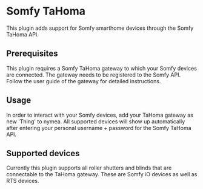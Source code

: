 # Somfy TaHoma

This plugin adds support for Somfy smarthome devices through the Somfy TaHoma
API.

## Prerequisites

This plugin requires a Somfy TaHoma gateway to which your Somfy devices
are connected. The gateway needs to be registered to the Somfy API.
Follow the user guide of the gateway for detailed instructions.

## Usage

In order to interact with your Somfy devices, add your TaHoma gateway as new
'Thing' to nymea. All supported devices will show up automatically after
entering your personal username + password for the Somfy TaHoma API.

## Supported devices

Currently this plugin supports all roller shutters and blinds that are
connectable to the TaHoma gateway. These are Somfy iO devices as well as RTS
devices.
